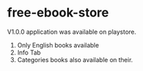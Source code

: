 # free-ebook-store

V1.0.0 application was available on playstore.
1. Only English books available
2. Info Tab
3. Categories books also available on their.

